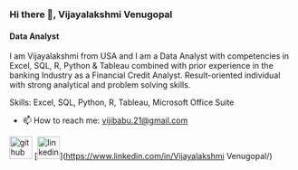 ### Hi there 👋, Vijayalakshmi Venugopal
#### Data Analyst 
I am Vijayalakshmi from USA and I am a Data Analyst with competencies in Excel, SQL, R, Python & Tableau combined with prior experience in the banking Industry as a Financial Credit Analyst. Result-oriented individual with strong analytical and problem solving skills.

Skills: Excel, SQL, Python, R, Tableau, Microsoft Office Suite

- 📫 How to reach me: vijibabu.21@gmail.com 


[<img src='https://cdn.jsdelivr.net/npm/simple-icons@3.0.1/icons/github.svg' alt='github' height='40'>](https://github.com/vijibabu)  [<img src='https://cdn.jsdelivr.net/npm/simple-icons@3.0.1/icons/linkedin.svg' alt='linkedin' height='40'>](https://www.linkedin.com/in/Vijayalakshmi Venugopal/)  
